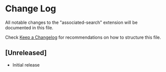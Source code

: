 # Change Log
All notable changes to the "associated-search" extension will be documented in this file.

Check [Keep a Changelog](http://keepachangelog.com/) for recommendations on how to structure this file.

## [Unreleased]
- Initial release